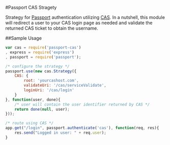 #Passport CAS Stragety

Strategy for [Passport](passportjs.org) authentication utilizing [CAS](cas.jasig.org). 
In a nutshell, this module will redirect a user to your CAS login page as
needed and validate the returned CAS ticket to obtain the username.

##Sample Usage
``` javascript
var cas = require('passport-cas')
, express = require('express')
, passport = require('passport');

/* configure the strategy */
passport.use(new cas.Strategy({
    CAS: {
        root: 'yourcashost.com',
        validateUri: '/cas/serviceValidate',
        loginUri: '/cas/login'
    }
}, function(user, done){
    /* user will contain the user identifier returned by CAS */
    return done(null, user);
}));

/* route using CAS */
app.get("/login", passport.authenticate('cas'), function(req, res){
    res.send("Logged in user: " + req.user);
}
```
